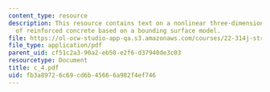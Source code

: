 ```yaml
---
content_type: resource
description: This resource contains text on a nonlinear three-dimensional analysis
  of reinforced concrete based on a bounding surface model.
file: https://ol-ocw-studio-app-qa.s3.amazonaws.com/courses/22-314j-structural-mechanics-in-nuclear-power-technology-fall-2006/fb3a89726c69cd6b45666a982f4ef746_c_4.pdf
file_type: application/pdf
parent_uid: cf51c2a3-90a2-eb50-e2f6-d37940de3c03
resourcetype: Document
title: c_4.pdf
uid: fb3a8972-6c69-cd6b-4566-6a982f4ef746
---
```

